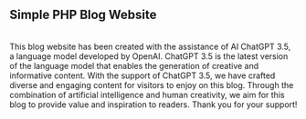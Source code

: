 <h2>Simple PHP Blog Website</h2>
<br>
This blog website has been created with the assistance of AI ChatGPT 3.5, a language model developed by OpenAI. ChatGPT 3.5 is the latest version of the language model that enables the generation of creative and informative content. With the support of ChatGPT 3.5, we have crafted diverse and engaging content for visitors to enjoy on this blog. Through the combination of artificial intelligence and human creativity, we aim for this blog to provide value and inspiration to readers. Thank you for your support!

